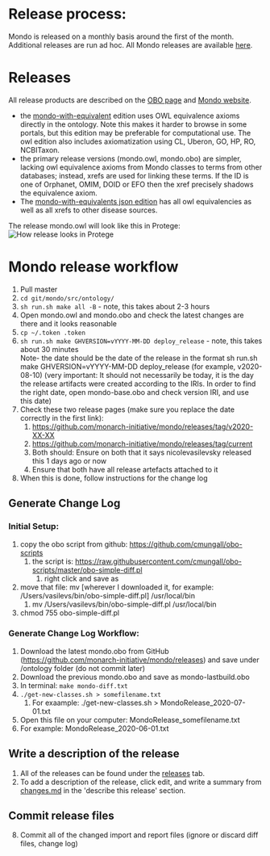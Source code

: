 # Release process:

Mondo is released on a monthly basis around the first of the month. Additional releases are run ad hoc. All Mondo releases are available [here](https://github.com/monarch-initiative/mondo/releases).

# Releases

All release products are described on the [OBO page](http://obofoundry.org/ontology/mondo.html) and [Mondo website](https://mondo.monarchinitiative.org/).

 - the [mondo-with-equivalent](http://purl.obolibrary.org/obo/mondo/mondo-with-equivalents.owl) edition uses OWL equivalence axioms directly in the ontology. Note this makes it harder to browse in some portals, but this edition may be preferable for computational use. The owl edition also includes axiomatization using CL, Uberon, GO, HP, RO, NCBITaxon.
 - the primary release versions (mondo.owl, mondo.obo) are simpler, lacking owl equivalence axioms from Mondo classes to terms from other databases; instead, xrefs are used for linking these terms. If the ID is one of Orphanet, OMIM, DOID or EFO then the xref precisely shadows the equivalence axiom.
- The [mondo-with-equivalents json edition](http://purl.obolibrary.org/obo/mondo/mondo-with-equivalents.json) has all owl equivalencies as well as all xrefs to other disease sources.

The release mondo.owl will look like this in Protege:
![How release looks in Protege](images/release-protege-look.png)

# Mondo release workflow

1. Pull master
2. `cd git/mondo/src/ontology/`
3. `sh run.sh make all -B` - note, this takes about 2-3 hours
4. Open mondo.owl and mondo.obo and check the latest changes are there and it looks reasonable
5. `cp ~/.token .token`  
6. `sh run.sh make GHVERSION=vYYYY-MM-DD deploy_release` - note, this takes about 30 minutes  
Note- the date should be the date of the release in the format sh run.sh make GHVERSION=vYYYY-MM-DD deploy_release (for example, v2020-08-10)  (very important: It should not necessarily be today, it is the day the release artifacts were created according to the IRIs. In order to find the right date, open mondo-base.obo and check version IRI, and use this date)
7. Check these two release pages (make sure you replace the date correctly in the first link): 
    1. https://github.com/monarch-initiative/mondo/releases/tag/v2020-XX-XX
    2. https://github.com/monarch-initiative/mondo/releases/tag/current 
    3. Both should: Ensure on both that it says nicolevasilevsky released this 1 days ago or now
    4.  Ensure that both have all release artefacts attached to it
7. When this is done, follow instructions for the change log

## Generate Change Log

### Initial Setup:
1. copy the obo script from github: https://github.com/cmungall/obo-scripts
    1. the script is: https://raw.githubusercontent.com/cmungall/obo-scripts/master/obo-simple-diff.pl
        1. right click and save as
2. move that file: mv [wherever I downloaded it, for example: /Users/vasilevs/bin/obo-simple-diff.pl] /usr/local/bin
    1. mv  /Users/vasilevs/bin/obo-simple-diff.pl /usr/local/bin
3. chmod 755 obo-simple-diff.pl 

### Generate Change Log Workflow:
1. Download the latest mondo.obo from GitHub (https://github.com/monarch-initiative/mondo/releases) and save under /ontology folder (do not commit later)
2. Download the previous mondo.obo and save as mondo-lastbuild.obo
3. In terminal: `make mondo-diff.txt`
4. `./get-new-classes.sh > somefilename.txt`
    1. For exaample: ./get-new-classes.sh > MondoRelease_2020-07-01.txt
5. Open this file on your computer: MondoRelease_somefilename.txt
  1. For example: MondoRelease_2020-06-01.txt

## Write a description of the release

1. All of the releases can be found under the [releases](https://github.com/monarch-initiative/mondo/releases) tab.
2. To add a description of the release, click edit, and write a summary from [changes.md](https://github.com/monarch-initiative/mondo/blob/master/Changes.md) in the 'describe this release' section. 


## Commit release files 

8. Commit all of the changed import and report files (ignore or discard diff files, change log)

